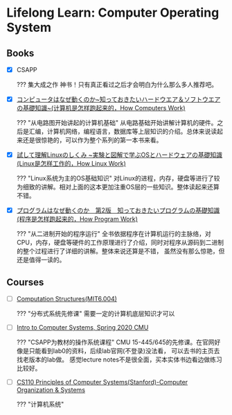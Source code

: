 # Lifelong Learn: Computer Operating System

## Books

- [x] CSAPP

    ??? 集大成之作
        神书！只有真正看过之后才会明白为什么那么多人推荐吧。

- [x] [コンピュータはなぜ動くのか~知っておきたいハードウエア＆ソフトウエアの基礎知識~(计算机是怎样跑起来的，How Computers Work)](https://www.amazon.co.jp/-/en/%E7%9F%A2%E6%B2%A2-%E4%B9%85%E9%9B%84/dp/429600123X/ref=sr_1_1?crid=249SMSMQG7W4X&keywords=%E3%82%B3%E3%83%B3%E3%83%94%E3%83%A5%E3%83%BC%E3%82%BF%E3%81%AF%E3%81%AA%E3%81%9C%E5%8B%95%E3%81%8F%E3%81%AE%E3%81%8B+%7E+%E7%9F%A5%E3%81%A3%E3%81%A6%E3%81%8A%E3%81%8D%E3%81%9F%E3%81%84%E3%83%8F%E3%83%BC%E3%83%89%E3%82%A6%E3%82%A8%E3%82%A2+%26+%E3%82%BD%E3%83%95%E3%83%88%E3%82%A6%E3%82%A8%E3%82%A2%E3%81%AE%E5%9F%BA%E7%A4%8E%E7%9F%A5%E8%AD%98+%7E&qid=1682646184&sprefix=%E3%83%91%E3%82%BD%E3%82%B3%E3%83%B3%E3%81%AE%E3%81%97%E3%81%8F%E3%81%BF+%E7%9F%A2%E6%BE%A4%2Caps%2C569&sr=8-1)

    ??? "从电路图开始讲起的计算机基础"
        从电路基础开始讲解计算机的硬件。之后是汇编，计算机网络，编程语言，数据库等上层知识的介绍。总体来说读起来还是很惊艳的，可以作为整个系列的第一本书来看。

- [x] [試して理解Linuxのしくみ ~実験と図解で学ぶOSとハードウェアの基礎知識(Linux是怎样工作的，How Linux Work)](https://www.amazon.co.jp/-/en/%E6%AD%A6%E5%86%85-%E8%A6%9A/dp/477419607X/ref=sr_1_1?keywords=%EF%BC%BB%E8%A9%A6%E3%81%97%E3%81%A6%E7%90%86%E8%A7%A3%EF%BC%BD+linux+%E3%81%AE%E3%81%97%E3%81%8F%E3%81%BF+%7E+%E5%AE%9F%E9%A8%93%E3%81%A8%E5%9B%B3%E8%A7%A3%E3%81%A7%E5%AD%A6%E3%81%B6+os+%E3%81%A8%E3%83%8F%E3%83%BC%E3%83%89%E3%82%A6%E3%82%A7%E3%82%A2%E3%81%AE%E5%9F%BA%E7%A4%8E%E7%9F%A5%E8%AD%98&qid=1682647620&sr=8-1)

    ??? "Linux系统为主的OS基础知识"
        对Linux的进程，内存，硬盘等进行了较为细致的讲解。相对上面的这本更加注重OS层的一些知识。整体读起来还算不错。


- [x] [プログラムはなぜ動くのか　第2版　知っておきたいプログラムの基礎知識(程序是怎样跑起来的，How Program Work)](https://www.amazon.co.jp/-/en/%E7%9F%A2%E6%B2%A2-%E4%B9%85%E9%9B%84-ebook/dp/B094J3CK1C/ref=sr_1_1?crid=3RNXQ1UEQVZYT&keywords=%E3%83%97%E3%83%AD%E3%82%B0%E3%83%A9%E3%83%A0%E3%81%AF%E3%81%AA%E3%81%9C%E5%8B%95%E3%81%8F%E3%81%AE%E3%81%8B+%E7%AC%AC2%E7%89%88+%E7%9F%A5%E3%81%A3%E3%81%A6%E3%81%8A%E3%81%8D%E3%81%9F%E3%81%84%E3%83%97%E3%83%AD%E3%82%B0%E3%83%A9%E3%83%A0%E5%9F%BA%E7%A4%8E%E7%9F%A5%E8%AD%98&qid=1682648284&sprefix=%E3%83%97%E3%83%AD%E3%82%B0%E3%83%A9%E3%83%A0%E3%81%AF%E3%81%AA%E3%81%9C%E5%8B%95%E3%81%8F%E3%81%AE%E3%81%8B+%E7%AC%AC2%E7%89%88+%E7%9F%A5%E3%81%A3%E3%81%A6%E3%81%8A%E3%81%8D%E3%81%9F%E3%81%84%E3%83%97%E3%83%AD%E3%82%B0%E3%83%A9%E3%83%A0%E3%81%AE%E5%9F%BA%E7%A4%8E%E7%9F%A5%E8%AD%98%2Caps%2C557&sr=8-1)

    ??? "从二进制开始的程序运行"
        全书依据程序在计算机运行的主脉络，对CPU，内存，硬盘等硬件的工作原理进行了介绍，同时对程序从源码到二进制的整个过程进行了详细的讲解。整体来说还算是不错，
        虽然没有那么惊艳，但还是值得一读的。


## Courses
- [ ] [Computation Structures(MIT6.004)](https://6004.mit.edu/web/fall19FA19/resources/lectures)

    ??? "分布式系统先修课"
        需要一定的计算机底层知识才可以


- [ ] [Intro to Computer Systems, Spring 2020 CMU](http://www.cs.cmu.edu/afs/cs/academic/class/15213-s20/www/schedule.html)

    ??? "CSAPP为教材的操作系统课程"
        CMU 15-445/645的先修课。在官网好像是只能看到lab0的资料，后续lab官网(不登录)没法看， 可以去书的主页去找老版本的lab做。
        感觉lecture notes不是很全面，买本实体书边看边做练习比较好。

- [ ] [CS110 Principles of Computer Systems(Stanford)-Computer Organization & Systems](http://web.stanford.edu/class/cs110/)

    ??? "计算机系统"
